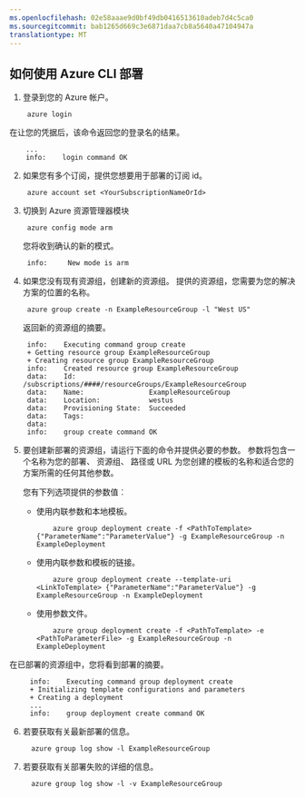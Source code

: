 ```yaml
---
ms.openlocfilehash: 02e58aaae9d0bf49db0416513610adeb7d4c5ca0
ms.sourcegitcommit: bab1265d669c3e6871daa7cb8a5640a47104947a
translationtype: MT
---
```

## 如何使用 Azure CLI 部署

1. 登录到您的 Azure 帐户。

        azure login

  在让您的凭据后，该命令返回您的登录名的结果。

        ...
        info:    login command OK

2. 如果您有多个订阅，提供您想要用于部署的订阅 id。

        azure account set <YourSubscriptionNameOrId>

3. 切换到 Azure 资源管理器模块

        azure config mode arm

   您将收到确认的新的模式。

        info:     New mode is arm

4. 如果您没有现有资源组，创建新的资源组。 提供的资源组，您需要为您的解决方案的位置的名称。

        azure group create -n ExampleResourceGroup -l "West US"

   返回新的资源组的摘要。

        info:    Executing command group create
        + Getting resource group ExampleResourceGroup
        + Creating resource group ExampleResourceGroup
        info:    Created resource group ExampleResourceGroup
        data:    Id:                  /subscriptions/####/resourceGroups/ExampleResourceGroup
        data:    Name:                ExampleResourceGroup
        data:    Location:            westus
        data:    Provisioning State:  Succeeded
        data:    Tags:
        data:
        info:    group create command OK

5. 要创建新部署的资源组，请运行下面的命令并提供必要的参数。 参数将包含一个名称为您的部署、 资源组、 路径或 URL 为您创建的模板的名称和适合您的方案所需的任何其他参数。

   您有下列选项提供的参数值︰

   - 使用内联参数和本地模板。

             azure group deployment create -f <PathToTemplate> {"ParameterName":"ParameterValue"} -g ExampleResourceGroup -n ExampleDeployment

   - 使用内联参数和模板的链接。

             azure group deployment create --template-uri <LinkToTemplate> {"ParameterName":"ParameterValue"} -g ExampleResourceGroup -n ExampleDeployment

   - 使用参数文件。

             azure group deployment create -f <PathToTemplate> -e <PathToParameterFile> -g ExampleResourceGroup -n ExampleDeployment

  在已部署的资源组中，您将看到部署的摘要。

         info:    Executing command group deployment create
         + Initializing template configurations and parameters
         + Creating a deployment
         ...
         info:    group deployment create command OK


6. 若要获取有关最新部署的信息。

         azure group log show -l ExampleResourceGroup

7. 若要获取有关部署失败的详细的信息。

         azure group log show -l -v ExampleResourceGroup
